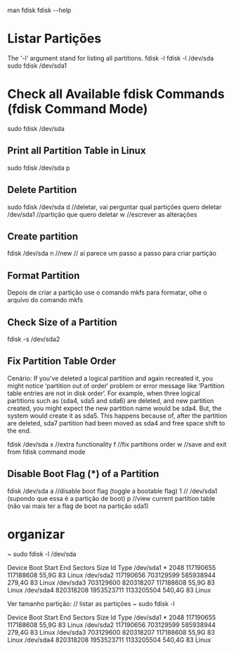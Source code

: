 man fdisk
fdisk --help

# Listar Partições
The '-l' argument stand for listing all partitions.
fdisk -l
fdisk -l /dev/sda
sudo fdisk /dev/sda1


# Check all Available fdisk Commands (fdisk Command Mode)
sudo fdisk /dev/sda

## Print all Partition Table in Linux
sudo fdisk /dev/sda
p

## Delete Partition
sudo fdisk /dev/sda
d   //deletar, vai perguntar qual partições quero deletar
/dev/sda1   //partição que quero deletar
w   //escrever as alterações

## Create partition
fdisk /dev/sda
n //new
// aí parece um passo a passo para criar partição


## Format Partition
Depois de criar a partição use o comando mkfs para formatar, olhe o arquivo do comando mkfs

## Check Size of a Partition
fdisk -s /dev/sda2

## Fix Partition Table Order
Cenário:
If you’ve deleted a logical partition and again recreated it, you might notice ‘partition out of order‘ problem or error message like ‘Partition table entries are not in disk order‘.
For example, when three logical partitions such as (sda4, sda5 and sda6) are deleted, and new partition created, you might expect the new partition name would be sda4. But, the system would create it as sda5. This happens because of, after the partition are deleted, sda7 partition had been moved as sda4 and free space shift to the end.

fdisk /dev/sda
x   //extra functionality
f   //fix partitions order
w   //save and exit from fdisk command mode

## Disable Boot Flag (*) of a Partition
fdisk /dev/sda
a   //disable boot flag (toggle a bootable flag)
1   // /dev/sda1 (supondo que essa é a partição de boot)
p   //view current partition table (não vai mais ter a flag de boot na partição sda1)





# organizar
~ sudo fdisk -l /dev/sda

Device     Boot     Start        End    Sectors   Size Id Type
/dev/sda1  *         2048  117190655  117188608  55,9G 83 Linux
/dev/sda2       117190656  703129599  585938944 279,4G 83 Linux
/dev/sda3       703129600  820318207  117188608  55,9G 83 Linux
/dev/sda4       820318208 1953523711 1133205504 540,4G 83 Linux




Ver tamanho partição:
// listar as partições
~ sudo fdisk -l

Device     Boot     Start        End    Sectors   Size Id Type
/dev/sda1  *         2048  117190655  117188608  55,9G 83 Linux
/dev/sda2       117190656  703129599  585938944 279,4G 83 Linux
/dev/sda3       703129600  820318207  117188608  55,9G 83 Linux
/dev/sda4       820318208 1953523711 1133205504 540,4G 83 Linux